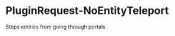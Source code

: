PluginRequest-NoEntityTeleport
==============================

Stops entities from going through portals
